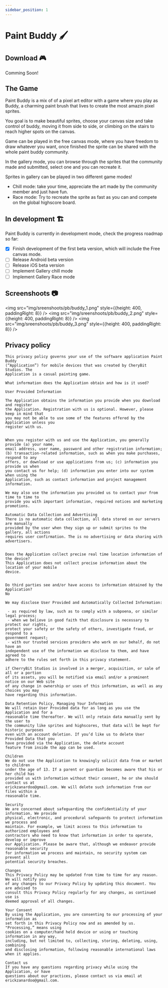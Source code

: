 ```yaml
---
sidebar_position: 1
---
```


# Paint Buddy 🖌

## Download 🎮

Comming Soon!

## The Game

Paint Buddy is a mix of of a pixel art editor with a game where you play as Buddy, a charming
paint brush that lives to create the most amazin pixel sprites.

You goal is to make beautiful sprites, choose your canvas size and take control of buddy, moving
it from side to side, or climbing on the stairs to reach higher spots on the canvas.

Game can be played in the free canvas mode, where you have freedom to draw whatever you want, once
finished the sprite can be shared with the whole paint buddy community.

In the gallery mode, you can browse through the sprites that the community made and submitted,
select one and you can recreate it.

Sprites in gallery can be played in two different game modes!

- Chill mode: take your time, appreciate the art made by the community member and just have fun.
- Race mode: Try to recreate the sprite as fast as you can and compete on the global highscore board.

## In development 🏗

Paint Buddy is currently in development mode, check the progress roadmap so far:

- [x] Finish development of the first beta version, which will include the Free canvas mode.
- [ ] Release Android beta version
- [ ] Release iOS beta version
- [ ] Implement Gallery chill mode
- [ ] Implement Gallery Race mode

## Screenshoots 📷

<img src="img/sreenshoots/pb/buddy_1.png" style={{height: 400, paddingRight: 8}} />
<img src="img/sreenshoots/pb/buddy_2.png" style={{height: 400, paddingRight: 8}} />
<img src="img/sreenshoots/pb/buddy_3.png" style={{height: 400, paddingRight: 8}} />

## Privacy policy

```
This privacy policy governs your use of the software application Paint Buddy
(“Application”) for mobile devices that was created by CheryBit Studios. The
Application is a casual painting game.

What information does the Application obtain and how is it used?

User Provided Information

The Application obtains the information you provide when you download and register
the Application. Registration with us is optional. However, please keep in mind that
you may not be able to use some of the features offered by the Application unless you
register with us.


When you register with us and use the Application, you generally provide (a) your name,
email address, user name, password and other registration information;
(b) transaction-related information, such as when you make purchases, respond to any
offers, or download or use applications from us; (c) information you provide us when
you contact us for help; (d) information you enter into our system when using the
Application, such as contact information and project management information.

We may also use the information you provided us to contact your from time to time to
provide you with important information, required notices and marketing promotions.

Automatic Data Collection and Advertising
There is no automatic data collection, all data stored on our servers are manually
provided by the user when they sign up or submit sprites to the gallery, all actions
requires user confirmation. The is no advertising or data sharing with advertisers.


Does the Application collect precise real time location information of the device?
This Application does not collect precise information about the location of your mobile
device.


Do third parties see and/or have access to information obtained by the Application?
No

We may disclose User Provided and Automatically Collected Information:

 - as required by law, such as to comply with a subpoena, or similar legal process;
 - when we believe in good faith that disclosure is necessary to protect our rights,
protect your safety or the safety of others, investigate fraud, or respond to a
government request;
 - with our trusted services providers who work on our behalf, do not have an
independent use of the information we disclose to them, and have agreed to
adhere to the rules set forth in this privacy statement.

if CherryBit Studios is involved in a merger, acquisition, or sale of all or a portion
of its assets, you will be notified via email and/or a prominent notice on our Web site
of any change in ownership or uses of this information, as well as any choices you may
have regarding this information.

Data Retention Policy, Managing Your Information
We will retain User Provided data for as long as you use the Application and for a
reasonable time thereafter. We will only retain data manually sent by the user to
the community like sprites and highscores, that data will be kept for historic purposes
even with an account deletion. If you’d like us to delete User Provided Data that you
have provided via the Application, the delete account
feature from inside the app can be used.

Children
We do not use the Application to knowingly solicit data from or market to children
under the age of 13. If a parent or guardian becomes aware that his or her child has
provided us with information without their consent, he or she should contact us at
erickzanardoo@gmail.com. We will delete such information from our files within a
reasonable time.

Security
We are concerned about safeguarding the confidentiality of your information. We provide
physical, electronic, and procedural safeguards to protect information we process and
maintain. For example, we limit access to this information to authorized employees and
contractors who need to know that information in order to operate, develop or improve
our Application. Please be aware that, although we endeavor provide reasonable security
for information we process and maintain, no security system can prevent all
potential security breaches.

Changes
This Privacy Policy may be updated from time to time for any reason. We will notify you
of any changes to our Privacy Policy by updating this document. You are advised to
consult this Privacy Policy regularly for any changes, as continued use is
deemed approval of all changes.

Your Consent
By using the Application, you are consenting to our processing of your information as
set forth in this Privacy Policy now and as amended by us. "Processing,” means using
cookies on a computer/hand held device or using or touching information in any way,
including, but not limited to, collecting, storing, deleting, using, combining
and disclosing information, following reasonable international laws when it applies.

Contact us
If you have any questions regarding privacy while using the Application, or have
questions about our practices, please contact us via email at erickzanardoo@gmail.com.
```
